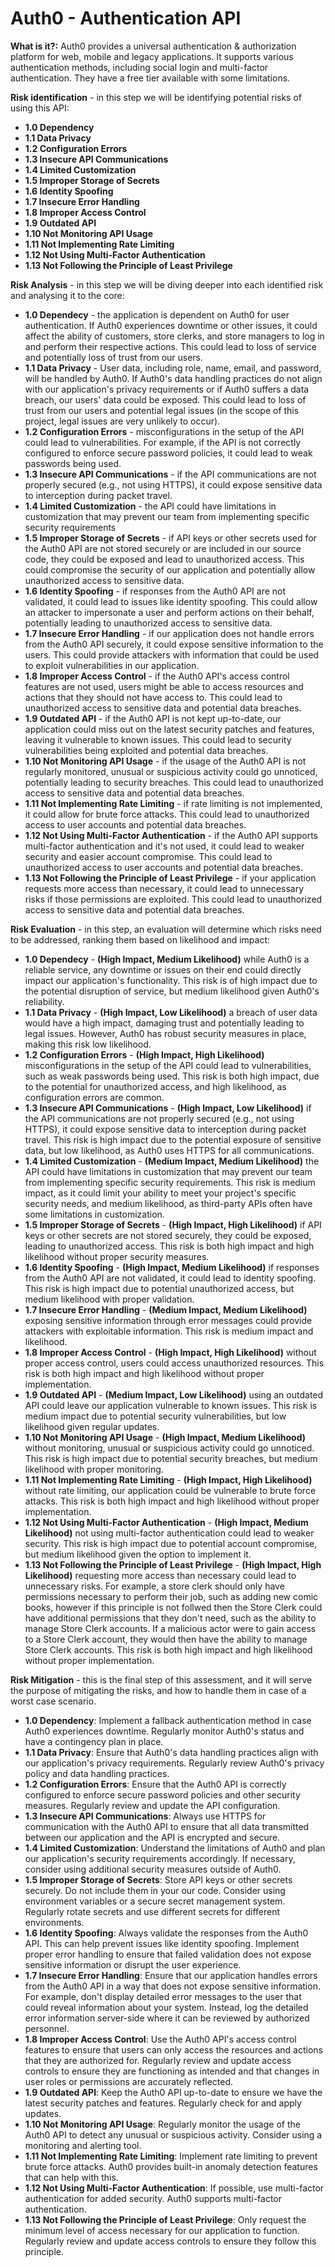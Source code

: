 <h1> Auth0 - Authentication API </h1>

**What is it?:** Auth0 provides a universal authentication & authorization platform for web, mobile and legacy applications. It supports various authentication methods, including social login and multi-factor authentication. They have a free tier available with some limitations.


**Risk identification** - in this step we will be identifying potential risks of using this API:
- **1.0 Dependency**
- **1.1 Data Privacy**
- **1.2 Configuration Errors**
- **1.3 Insecure API Communications**
- **1.4 Limited Customization**
- **1.5 Improper Storage of Secrets**
- **1.6 Identity Spoofing**
- **1.7 Insecure Error Handling**
- **1.8 Improper Access Control**
- **1.9 Outdated API**
- **1.10 Not Monitoring API Usage**
- **1.11 Not Implementing Rate Limiting**
- **1.12 Not Using Multi-Factor Authentication**
- **1.13 Not Following the Principle of Least Privilege**

**Risk Analysis** - in this step we will be diving deeper into each identified risk and analysing it to the core:
- **1.0 Dependecy** - the application is dependent on Auth0 for user authentication. If Auth0 experiences downtime or other issues, it could affect the ability of customers, store clerks, and store managers to log in and perform their respective actions. This could lead to loss of service and potentially loss of trust from our users. 
- **1.1 Data Privacy** - User data, including role, name, email, and password, will be handled by Auth0. If Auth0's data handling practices do not align with our application's privacy requirements or if Auth0 suffers a data breach, our users' data could be exposed. This could lead to loss of trust from our users and potential legal issues (in the scope of this project, legal issues are very unlikely to occur). 
- **1.2 Configuration Errors** - misconfigurations in the setup of the API could lead to vulnerabilities. For example, if the API is not correctly configured to enforce secure password policies, it could lead to weak passwords being used.
- **1.3 Insecure API Communications** - if the API communications are not properly secured (e.g., not using HTTPS), it could expose sensitive data to interception during packet travel.
- **1.4 Limited Customization** - the API could have limitations in customization that may prevent our team from implementing specific security requirements
- **1.5 Improper Storage of Secrets** - if API keys or other secrets used for the Auth0 API are not stored securely or are included in our source code, they could be exposed and lead to unauthorized access. This could compromise the security of our application and potentially allow unauthorized access to sensitive data.
- **1.6 Identity Spoofing** - if responses from the Auth0 API are not validated, it could lead to issues like identity spoofing. This could allow an attacker to impersonate a user and perform actions on their behalf, potentially leading to unauthorized access to sensitive data.
- **1.7 Insecure Error Handling** - if our application does not handle errors from the Auth0 API securely, it could expose sensitive information to the users. This could provide attackers with information that could be used to exploit vulnerabilities in our application.
- **1.8 Improper Access Control** - if the Auth0 API's access control features are not used, users might be able to access resources and actions that they should not have access to. This could lead to unauthorized access to sensitive data and potential data breaches.
- **1.9 Outdated API** - if the Auth0 API is not kept up-to-date, our application could miss out on the latest security patches and features, leaving it vulnerable to known issues. This could lead to security vulnerabilities being exploited and potential data breaches.
- **1.10 Not Monitoring API Usage** - if the usage of the Auth0 API is not regularly monitored, unusual or suspicious activity could go unnoticed, potentially leading to security breaches. This could lead to unauthorized access to sensitive data and potential data breaches.
- **1.11 Not Implementing Rate Limiting** - if rate limiting is not implemented, it could allow for brute force attacks. This could lead to unauthorized access to user accounts and potential data breaches.
- **1.12 Not Using Multi-Factor Authentication** - if the Auth0 API supports multi-factor authentication and it's not used, it could lead to weaker security and easier account compromise. This could lead to unauthorized access to user accounts and potential data breaches.
- **1.13 Not Following the Principle of Least Privilege** - if your application requests more access than necessary, it could lead to unnecessary risks if those permissions are exploited. This could lead to unauthorized access to sensitive data and potential data breaches.

**Risk Evaluation** - in this step, an evaluation will determine which risks need to be addressed, ranking them based on likelihood and impact:
- **1.0 Dependecy** - **(High Impact, Medium Likelihood)** while Auth0 is a reliable service, any downtime or issues on their end could directly impact our application's functionality. This risk is of high impact due to the potential disruption of service, but medium likelihood given Auth0's reliability. 
- **1.1 Data Privacy** - **(High Impact, Low Likelihood)** a breach of user data would have a high impact, damaging trust and potentially leading to legal issues. However, Auth0 has robust security measures in place, making this risk low likelihood.
- **1.2 Configuration Errors** - **(High Impact, High Likelihood)** misconfigurations in the setup of the API could lead to vulnerabilities, such as weak passwords being used. This risk is both high impact, due to the potential for unauthorized access, and high likelihood, as configuration errors are common.
- **1.3 Insecure API Communications** - **(High Impact, Low Likelihood)** if the API communications are not properly secured (e.g., not using HTTPS), it could expose sensitive data to interception during packet travel. This risk is high impact due to the potential exposure of sensitive data, but low likelihood, as Auth0 uses HTTPS for all communications.
- **1.4 Limited Customization** - **(Medium Impact, Medium Likelihood)** the API could have limitations in customization that may prevent our team from implementing specific security requirements. This risk is medium impact, as it could limit your ability to meet your project's specific security needs, and medium likelihood, as third-party APIs often have some limitations in customization.
- **1.5 Improper Storage of Secrets** - **(High Impact, High Likelihood)** if API keys or other secrets are not stored securely, they could be exposed, leading to unauthorized access. This risk is both high impact and high likelihood without proper security measures.
- **1.6 Identity Spoofing** - **(High Impact, Medium Likelihood)** if responses from the Auth0 API are not validated, it could lead to identity spoofing. This risk is high impact due to potential unauthorized access, but medium likelihood with proper validation.
- **1.7 Insecure Error Handling** - **(Medium Impact, Medium Likelihood)** exposing sensitive information through error messages could provide attackers with exploitable information. This risk is medium impact and likelihood.
- **1.8 Improper Access Control** - **(High Impact, High Likelihood)** without proper access control, users could access unauthorized resources. This risk is both high impact and high likelihood without proper implementation.
- **1.9 Outdated API** - **(Medium Impact, Low Likelihood)** using an outdated API could leave our application vulnerable to known issues. This risk is medium impact due to potential security vulnerabilities, but low likelihood given regular updates.
- **1.10 Not Monitoring API Usage** - **(High Impact, Medium Likelihood)** without monitoring, unusual or suspicious activity could go unnoticed. This risk is high impact due to potential security breaches, but medium likelihood with proper monitoring.
- **1.11 Not Implementing Rate Limiting** - **(High Impact, High Likelihood)** without rate limiting, our application could be vulnerable to brute force attacks. This risk is both high impact and high likelihood without proper implementation.
- **1.12 Not Using Multi-Factor Authentication** - **(High Impact, Medium Likelihood)** not using multi-factor authentication could lead to weaker security. This risk is high impact due to potential account compromise, but medium likelihood given the option to implement it.
- **1.13 Not Following the Principle of Least Privilege** - **(High Impact, High Likelihood)** requesting more access than necessary could lead to unnecessary risks. For example, a store clerk should only have permissions necessary to perform their job, such as adding new comic books, however if this principle is not follwed then the Store Clerk could have additional permissions that they don't need, such as the ability to manage Store Clerk accounts. If a malicious actor were to gain access to a Store Clerk account, they would then have the ability to manage Store Clerk accounts. This risk is both high impact and high likelihood without proper implementation.

**Risk Mitigation** - this is the final step of this assessment, and it will serve the purpose of mitigating the risks, and how to handle them in case of a worst case scenario.

- **1.0 Dependency**: Implement a fallback authentication method in case Auth0 experiences downtime. Regularly monitor Auth0's status and have a contingency plan in place.
- **1.1 Data Privacy**: Ensure that Auth0's data handling practices align with our application's privacy requirements. Regularly review Auth0's privacy policy and data handling practices.
- **1.2 Configuration Errors**: Ensure that the Auth0 API is correctly configured to enforce secure password policies and other security measures. Regularly review and update the API configuration.
- **1.3 Insecure API Communications**: Always use HTTPS for communication with the Auth0 API to ensure that all data transmitted between our application and the API is encrypted and secure.
- **1.4 Limited Customization**: Understand the limitations of Auth0 and plan our application's security requirements accordingly. If necessary, consider using additional security measures outside of Auth0.
- **1.5 Improper Storage of Secrets**: Store API keys or other secrets securely. Do not include them in your our code. Consider using environment variables or a secure secret management system. Regularly rotate secrets and use different secrets for different environments.
- **1.6 Identity Spoofing**: Always validate the responses from the Auth0 API. This can help prevent issues like identity spoofing. Implement proper error handling to ensure that failed validation does not expose sensitive information or disrupt the user experience.
- **1.7 Insecure Error Handling**: Ensure that our application handles errors from the Auth0 API in a way that does not expose sensitive information. For example, don't display detailed error messages to the user that could reveal information about your system. Instead, log the detailed error information server-side where it can be reviewed by authorized personnel.
- **1.8 Improper Access Control**: Use the Auth0 API's access control features to ensure that users can only access the resources and actions that they are authorized for. Regularly review and update access controls to ensure they are functioning as intended and that changes in user roles or permissions are accurately reflected.
- **1.9 Outdated API**: Keep the Auth0 API up-to-date to ensure we have the latest security patches and features. Regularly check for and apply updates.
- **1.10 Not Monitoring API Usage**: Regularly monitor the usage of the Auth0 API to detect any unusual or suspicious activity. Consider using a monitoring and alerting tool.
- **1.11 Not Implementing Rate Limiting**: Implement rate limiting to prevent brute force attacks. Auth0 provides built-in anomaly detection features that can help with this.
- **1.12 Not Using Multi-Factor Authentication**: If possible, use multi-factor authentication for added security. Auth0 supports multi-factor authentication.
- **1.13 Not Following the Principle of Least Privilege**: Only request the minimum level of access necessary for our application to function. Regularly review and update access controls to ensure they follow this principle.
